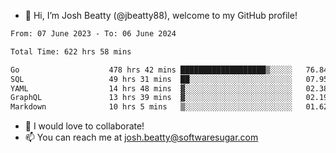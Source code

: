 - 👋 Hi, I’m Josh Beatty (@jbeatty88), welcome to my GitHub profile!

<!--START_SECTION:waka-->

```txt
From: 07 June 2023 - To: 06 June 2024

Total Time: 622 hrs 58 mins

Go                    478 hrs 42 mins ███████████████████▒░░░░░   76.84 %
SQL                   49 hrs 31 mins  ██░░░░░░░░░░░░░░░░░░░░░░░   07.95 %
YAML                  14 hrs 48 mins  ▓░░░░░░░░░░░░░░░░░░░░░░░░   02.38 %
GraphQL               13 hrs 39 mins  ▓░░░░░░░░░░░░░░░░░░░░░░░░   02.19 %
Markdown              10 hrs 5 mins   ▒░░░░░░░░░░░░░░░░░░░░░░░░   01.62 %
```

<!--END_SECTION:waka-->

- 💞️ I would love to collaborate!
- 📫 You can reach me at josh.beatty@softwaresugar.com

<!---
jbeatty88/jbeatty88 is a ✨ special ✨ repository because its `README.md` (this file) appears on your GitHub profile.
You can click the Preview link to take a look at your changes.
--->
